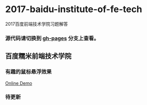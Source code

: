 # 2017-baidu-institute-of-fe-tech
2017百度前端技术学院习题解答

### 源代码请切换到 [gh-pages](https://github.com/Eamonnzhang/2017-baidu-inst-of-fe-tech/tree/gh-pages) 分支上查看。

## 百度糯米前端技术学院
### 有趣的鼠标悬浮效果
[Online Demo](http://blog.eamonn.cn/2017-baidu-institute-of-fe-tech/views/mouse-hover/)

### 待更新
